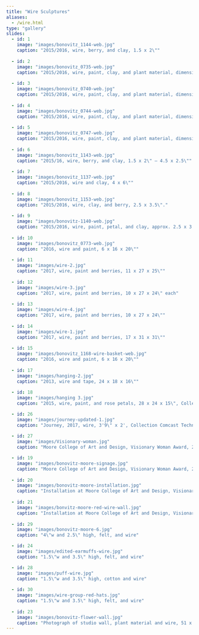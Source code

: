 ```yaml
---
title: "Wire Sculptures"
aliases:
  - /wire.html
type: "gallery"
slides:
  - id: 1
    image: "images/bonovitz_1144-web.jpg"
    caption: "2015/2016, wire, berry, and clay, 1.5 x 2\""
    
  - id: 2
    image: "images/bonovitz_0735-web.jpg"
    caption: "2015/2016, wire, paint, clay, and plant material, dimensions variable"
    
  - id: 3
    image: "images/bonovitz_0740-web.jpg"
    caption: "2015/2016, wire, paint, clay, and plant material, dimensions variable"
    
  - id: 4
    image: "images/bonovitz_0744-web.jpg"
    caption: "2015/2016, wire, paint, clay, and plant material, dimensions variable"
    
  - id: 5
    image: "images/bonovitz_0747-web.jpg"
    caption: "2015/2016, wire, paint, clay, and plant material, dimensions variable"
    
  - id: 6
    image: "images/bonovitz_1143-web.jpg"
    caption: "2015/16, wire, berry, and clay, 1.5 x 2\" – 4.5 x 2.5\""
    
  - id: 7
    image: "images/bonovitz_1137-web.jpg"
    caption: "2015/2016, wire and clay, 4 x 6\""
    
  - id: 8
    image: "images/bonovitz_1153-web.jpg"
    caption: "2015/2016, wire, clay, and berry, 2.5 x 3.5\"."
    
  - id: 9
    image: "images/bonovitz-1140-web.jpg"
    caption: "2015/2016, wire, paint, petal, and clay, approx. 2.5 x 3.5\""
    
  - id: 10
    image: "images/bonovitz_0773-web.jpg"
    caption: "2016, wire and paint, 6 x 16 x 20\""
    
  - id: 11
    image: "images/wire-2.jpg"
    caption: "2017, wire, paint and berries, 11 x 27 x 25\""
    
  - id: 12
    image: "images/wire-3.jpg"
    caption: "2017, wire, paint and berries, 10 x 27 x 24\" each"
    
  - id: 13
    image: "images/wire-4.jpg"
    caption: "2017, wire, paint and berries, 10 x 27 x 24\""
    
  - id: 14
    image: "images/wire-1.jpg"
    caption: "2017, wire, paint and berries, 17 x 31 x 31\""
    
  - id: 15
    image: "images/bonovitz_1168-wire-basket-web.jpg"
    caption: "2016, wire and paint, 6 x 16 x 20\""
    
  - id: 17
    image: "images/hanging-2.jpg"
    caption: "2013, wire and tape, 24 x 18 x 16\""
    
  - id: 18
    image: "images/hanging 3.jpg"
    caption: "2015, wire, paint, and rose petals, 28 x 24 x 15\", Collection Temple University,         Philadelphia, PA"

  - id: 26
    image: "images/journey-updated-1.jpg"
    caption: "Journey, 2017, wire, 3'9\" x 2', Collection Comcast Technology Center, Philadelphia, PA"
    
  - id: 27
    image: "images/Visionary-woman.jpg"
    caption: "Moore College of Art and Design, Visionary Woman Award, 2019"

  - id: 19
    image: "images/bonovitz-moore-signage.jpg"
    caption: "Moore College of Art and Design, Visionary Woman Award, 2019"
    
  - id: 20
    image: "images/bonovitz-moore-installation.jpg"
    caption: "Installation at Moore College of Art and Design, Visionary Woman Award, 2019"
    
  - id: 21
    image: "images/bonvitz-moore-red-wire-wall.jpg"
    caption: "Installation at Moore College of Art and Design, Visionary Woman Award, 2019"
  
  - id: 29
    image: "images/bonovitz-moore-6.jpg"
    caption: "4\"w and 2.5\" high, felt, and wire"

  - id: 24
    image: "images/edited-earmuffs-wire.jpg"
    caption: "1.5\"w and 3.5\" high, felt, and wire"

  - id: 28
    image: "images/puff-wire.jpg"
    caption: "1.5\"w and 3.5\" high, cotton and wire"
    
  - id: 30
    image: "images/wire-group-red-hats.jpg"
    caption: "1.5\"w and 3.5\" high, felt, and wire"
        
  - id: 23
    image: "images/bonovitz-flower-wall.jpg"
    caption: "Photograph of studio wall, plant material and wire, 51 x 66\""
---
```

